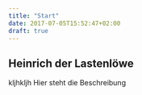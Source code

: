 ```yaml
---
title: "Start"
date: 2017-07-05T15:52:47+02:00
draft: true
---
```


## Heinrich der Lastenlöwe 
kljhkljh
Hier steht die Beschreibung